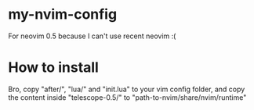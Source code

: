 # my-nvim-config
For neovim 0.5 because I can't use recent neovim :(

# How to install
Bro, copy "after/", "lua/" and "init.lua" to your vim config folder, and copy the content inside "telescope-0.5/" to "path-to-nvim/share/nvim/runtime"
